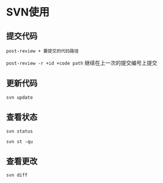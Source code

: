 # SVN使用  

## 提交代码  

`post-review + 要提交的代码路径`  

`post-review -r +id +code path` 继续在上一次的提交编号上提交  

## 更新代码  

`svn update`  

## 查看状态  

`svn status`  

`svn st -qu`  

## 查看更改  

`svn diff`